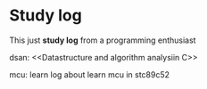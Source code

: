 # Study log

This just **study log** from a programming enthusiast

dsan: \<\<Datastructure and algorithm analysiin C\>\>

mcu: learn log about learn mcu in stc89c52

